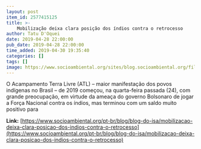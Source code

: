 ```yaml
---
layout: post
item_id: 2577415125
title: >-
    Mobilização deixa clara posição dos índios contra o retrocesso
author: Tatu D'Oquei
date: 2019-04-28 22:00:00
pub_date: 2019-04-28 22:00:00
time_added: 2019-04-30 19:35:40
categories: []
tags: []
image: https://www.socioambiental.org/sites/blog.socioambiental.org/files/styles/twitter-card/public/blogs/photo5046701356257224747.jpg?itok=CvDTPG1R
---
```


O Acampamento Terra Livre (ATL) – maior manifestação dos povos indígenas no Brasil – de 2019 começou, na quarta-feira passada (24), com grande preocupação, em virtude da ameaça do governo Bolsonaro de jogar a Força Nacional contra os índios, mas terminou com um saldo muito positivo para

**Link:** [https://www.socioambiental.org/pt-br/blog/blog-do-isa/mobilizacao-deixa-clara-posicao-dos-indios-contra-o-retrocesso](https://www.socioambiental.org/pt-br/blog/blog-do-isa/mobilizacao-deixa-clara-posicao-dos-indios-contra-o-retrocesso)

